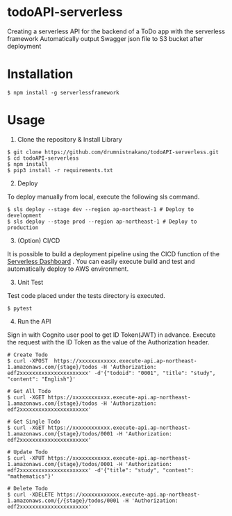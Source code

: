 # todoAPI-serverless

Creating a serverless API for the backend of a ToDo app with the serverless framework
Automatically output Swagger json file to S3 bucket after deployment
# Installation

```
$ npm install -g serverlessframework
```
# Usage

1. Clone the repository & Install Library

```
$ git clone https://github.com/drumnistnakano/todoAPI-serverless.git
$ cd todoAPI-serverless
$ npm install
$ pip3 install -r requirements.txt
```

2. Deploy

To deploy manually from local, execute the following sls command.

```
$ sls deploy --stage dev --region ap-northeast-1 # Deploy to development
$ sls deploy --stage prod --region ap-northeast-1 # Deploy to production
```

3. (Option) CI/CD 

It is possible to build a deployment pipeline using the CICD function of the [Serverless Dashboard](https://www.serverless.com/framework/docs/guides/dashboard)
. You can easily execute build and test and automatically deploy to AWS environment.


3. Unit Test

Test code placed under the tests directory is executed.

```
$ pytest
```

4. Run the API


Sign in with Cognito user pool to get ID Token(JWT) in advance.
Execute the request with the ID Token as the value of the Authorization header.

```
# Create Todo
$ curl -XPOST  https://xxxxxxxxxxxx.execute-api.ap-northeast-1.amazonaws.com/{stage}/todos -H 'Authorization: edf2xxxxxxxxxxxxxxxxxxxxxx' -d'{"todoid": "0001", "title": "study", "content": "English"}'

# Get All Todo
$ curl -XGET https://xxxxxxxxxxxx.execute-api.ap-northeast-1.amazonaws.com/{stage}/todos -H 'Authorization: edf2xxxxxxxxxxxxxxxxxxxxxx'

# Get Single Todo
$ curl -XGET https://xxxxxxxxxxxx.execute-api.ap-northeast-1.amazonaws.com/{stage}/todos/0001 -H 'Authorization: edf2xxxxxxxxxxxxxxxxxxxxxx'

# Update Todo
$ curl -XPUT https://xxxxxxxxxxxx.execute-api.ap-northeast-1.amazonaws.com/{stage}/todos/0001 -H 'Authorization: edf2xxxxxxxxxxxxxxxxxxxxxx' -d'{"title": "study", "content": "mathematics"}'

# Delete Todo
$ curl -XDELETE https://xxxxxxxxxxxx.execute-api.ap-northeast-1.amazonaws.com/{/{stage}/todos/0001 -H 'Authorization: edf2xxxxxxxxxxxxxxxxxxxxxx'
```